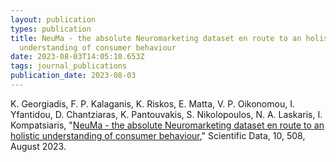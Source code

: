 ```yaml
---
layout: publication
types: publication
title: NeuMa - the absolute Neuromarketing dataset en route to an holistic
  understanding of consumer behaviour
date: 2023-08-03T14:05:10.653Z
tags: journal_publications
publication_date: 2023-08-03
---
```

K. Georgiadis, F. P. Kalaganis, K. Riskos, E. Matta, V. P. Oikonomou, I. Yfantidou, D. Chantziaras, K. Pantouvakis, S. Nikolopoulos, N. A. Laskaris, I. Kompatsiaris, "[NeuMa - the absolute Neuromarketing dataset en route to an holistic understanding of consumer behaviour](https://www.nature.com/articles/s41597-023-02392-9)," Scientific Data, 10, 508, August 2023.